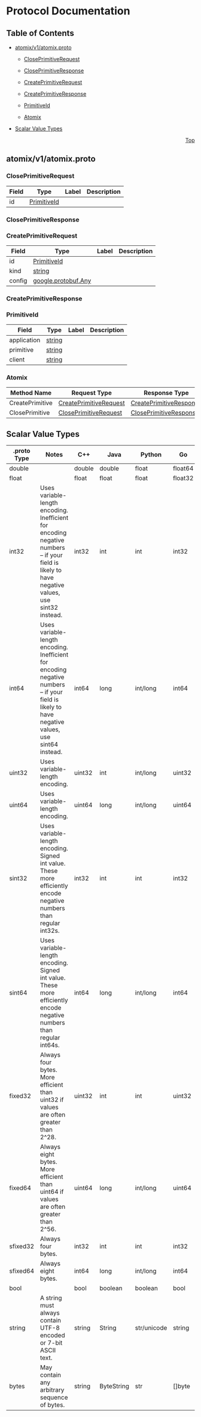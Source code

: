 # Protocol Documentation
<a name="top"></a>

## Table of Contents

- [atomix/v1/atomix.proto](#atomix_v1_atomix-proto)
    - [ClosePrimitiveRequest](#atomix-v1-ClosePrimitiveRequest)
    - [ClosePrimitiveResponse](#atomix-v1-ClosePrimitiveResponse)
    - [CreatePrimitiveRequest](#atomix-v1-CreatePrimitiveRequest)
    - [CreatePrimitiveResponse](#atomix-v1-CreatePrimitiveResponse)
    - [PrimitiveId](#atomix-v1-PrimitiveId)
  
    - [Atomix](#atomix-v1-Atomix)
  
- [Scalar Value Types](#scalar-value-types)



<a name="atomix_v1_atomix-proto"></a>
<p align="right"><a href="#top">Top</a></p>

## atomix/v1/atomix.proto



<a name="atomix-v1-ClosePrimitiveRequest"></a>

### ClosePrimitiveRequest



| Field | Type | Label | Description |
| ----- | ---- | ----- | ----------- |
| id | [PrimitiveId](#atomix-v1-PrimitiveId) |  |  |






<a name="atomix-v1-ClosePrimitiveResponse"></a>

### ClosePrimitiveResponse







<a name="atomix-v1-CreatePrimitiveRequest"></a>

### CreatePrimitiveRequest



| Field | Type | Label | Description |
| ----- | ---- | ----- | ----------- |
| id | [PrimitiveId](#atomix-v1-PrimitiveId) |  |  |
| kind | [string](#string) |  |  |
| config | [google.protobuf.Any](#google-protobuf-Any) |  |  |






<a name="atomix-v1-CreatePrimitiveResponse"></a>

### CreatePrimitiveResponse







<a name="atomix-v1-PrimitiveId"></a>

### PrimitiveId



| Field | Type | Label | Description |
| ----- | ---- | ----- | ----------- |
| application | [string](#string) |  |  |
| primitive | [string](#string) |  |  |
| client | [string](#string) |  |  |





 

 

 


<a name="atomix-v1-Atomix"></a>

### Atomix


| Method Name | Request Type | Response Type | Description |
| ----------- | ------------ | ------------- | ------------|
| CreatePrimitive | [CreatePrimitiveRequest](#atomix-v1-CreatePrimitiveRequest) | [CreatePrimitiveResponse](#atomix-v1-CreatePrimitiveResponse) |  |
| ClosePrimitive | [ClosePrimitiveRequest](#atomix-v1-ClosePrimitiveRequest) | [ClosePrimitiveResponse](#atomix-v1-ClosePrimitiveResponse) |  |

 



## Scalar Value Types

| .proto Type | Notes | C++ | Java | Python | Go | C# | PHP | Ruby |
| ----------- | ----- | --- | ---- | ------ | -- | -- | --- | ---- |
| <a name="double" /> double |  | double | double | float | float64 | double | float | Float |
| <a name="float" /> float |  | float | float | float | float32 | float | float | Float |
| <a name="int32" /> int32 | Uses variable-length encoding. Inefficient for encoding negative numbers – if your field is likely to have negative values, use sint32 instead. | int32 | int | int | int32 | int | integer | Bignum or Fixnum (as required) |
| <a name="int64" /> int64 | Uses variable-length encoding. Inefficient for encoding negative numbers – if your field is likely to have negative values, use sint64 instead. | int64 | long | int/long | int64 | long | integer/string | Bignum |
| <a name="uint32" /> uint32 | Uses variable-length encoding. | uint32 | int | int/long | uint32 | uint | integer | Bignum or Fixnum (as required) |
| <a name="uint64" /> uint64 | Uses variable-length encoding. | uint64 | long | int/long | uint64 | ulong | integer/string | Bignum or Fixnum (as required) |
| <a name="sint32" /> sint32 | Uses variable-length encoding. Signed int value. These more efficiently encode negative numbers than regular int32s. | int32 | int | int | int32 | int | integer | Bignum or Fixnum (as required) |
| <a name="sint64" /> sint64 | Uses variable-length encoding. Signed int value. These more efficiently encode negative numbers than regular int64s. | int64 | long | int/long | int64 | long | integer/string | Bignum |
| <a name="fixed32" /> fixed32 | Always four bytes. More efficient than uint32 if values are often greater than 2^28. | uint32 | int | int | uint32 | uint | integer | Bignum or Fixnum (as required) |
| <a name="fixed64" /> fixed64 | Always eight bytes. More efficient than uint64 if values are often greater than 2^56. | uint64 | long | int/long | uint64 | ulong | integer/string | Bignum |
| <a name="sfixed32" /> sfixed32 | Always four bytes. | int32 | int | int | int32 | int | integer | Bignum or Fixnum (as required) |
| <a name="sfixed64" /> sfixed64 | Always eight bytes. | int64 | long | int/long | int64 | long | integer/string | Bignum |
| <a name="bool" /> bool |  | bool | boolean | boolean | bool | bool | boolean | TrueClass/FalseClass |
| <a name="string" /> string | A string must always contain UTF-8 encoded or 7-bit ASCII text. | string | String | str/unicode | string | string | string | String (UTF-8) |
| <a name="bytes" /> bytes | May contain any arbitrary sequence of bytes. | string | ByteString | str | []byte | ByteString | string | String (ASCII-8BIT) |

